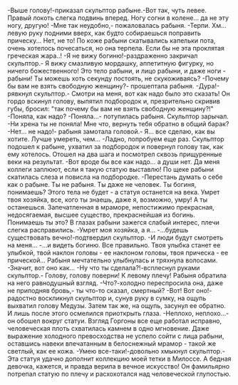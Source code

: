   -Выше голову!-приказал скульптор рабыне.-Вот так, чуть левее. Правый локоть слегка подвинь вперед. Ногу согни в колене... да не эту ногу, другую!
-Мне так неудобно,- пожаловалась рабыня.
-Терпи. Хм... левую руку подними вверх, как будто собираешься поправить прическу... Нет, не то!
По коже рабыни скатывались капельки пота, очень хотелось почесаться, но она терпела. Если бы не эта проклятая греческая жара..!
-Я не вижу богиню!-раздраженно закричал скульптор.- Я вижу смазливую мордашку, аппетитную фигурку, но ничего божественного! Это тело рабыни, и лицо рабыни, и даже ноги - рабыни! Ты можешь хоть секунду постоять, не скукоживаясь?
-Почему бы вам не взять свободную женщину?- прошептала рабыня.
-Дура!-рявкнул скульптор.- Смотри на меня, вот как надо было это сказать!
Он гордо вскинул голову, выпятил подбородок и, презрительно скривив губы, бросил: "так почему бы вам не взять свободную женщину?!"
-Поняла, как надо?
-Поняла...- потупилась рабыня. Скульптор зарычал.
-Ни хрена ты не поняла! Мне что, вернуть тебя обратно в общий барак?
-Нет... не надо!- рабыня замотала головой.- Я... все сделаю, как вы хотите. Лучше умереть, чем...
-Ладно, попробуем еще раз.
Скульптор подошел к рабыне, ухватил за подбородок и повернул голову так, как ему хотелось. Отошел на два шага и посмотрел сквозь прищуренные веки на результат.
-Вот вроде бы все как надо... а души нет. Да меня коллеги заплюют, если я такую статую выставлю!
По щеке рабыни скатилась слеза и повисла на подбородке.
-Перестань думать о себе как о рабыне. Ты не рабыня. Ты даже не человек. Ты богиня, понимаешь? Этого тела не будет - а статуя останется на века. Умрет твоя хозяйка, все, кого ты знаешь, даже я, возможно, умру! А ты останешься. Запечатленная в мраморе, непостижимо прекрасная, недосягаемая, высшее существо, прекраснейшая из богинь. Понимаешь ты это?
В глазах рабыни зажегся слабый интерес, плечи слегка расправились.
-Умрет моя хозяйка, а я...
-...будешь существовать вечно!-подтвердил скульптор.
-И люди будут смотреть на меня...
-...и видеть богиню. Все правильно. Твоя улыбка станет ее улыбкой, твой наклон головы - ее наклоном головы, твоя прическа - ее прической...
Рабыня мечтательно улыбнулась и тряхнула волосами.
-Значит, вот оно как...
-Ну что ты сделала?!-всплеснул руками скульптор.- Голову, голову поверни! К левому плечу!
Рабыня обратила на него равнодушный взгляд.
-Что?-холодно переспросила она, даже не приподняв бровь,- ты что-то сказал, смертный?
-Вот! Вот оно!- радостно воскликнул скульптор и, сунув руку в сумку, на ощупь выхватил голову Медузы. Затем так же, на ощупь, засунул ее обратно. И лишь после этого осмелился приоткрыть глаза.
-Неплохо, неплохо...- он обошел вокруг статуи. Взгляд Горгоны все еще работал исправно, человеческая плоть схватилась камнем в одно мгновение. Даже выражение холодного превосходства не успело сойти с лица рабыни, оставшись навеки впечатанным в белоснежный мрамор - такой же светлый, как ее кожа.
-Умею все-таки!-довольно хмыкнул скульптор.-Эта статуя удачно дополнит коллекцию моей тетки в Милоссе. А бедная девочка, кажется, и правда верила в вечное искусство!
Он фамильярно потрепал статую по плечу и расхохотался над человеческой глупостью.    